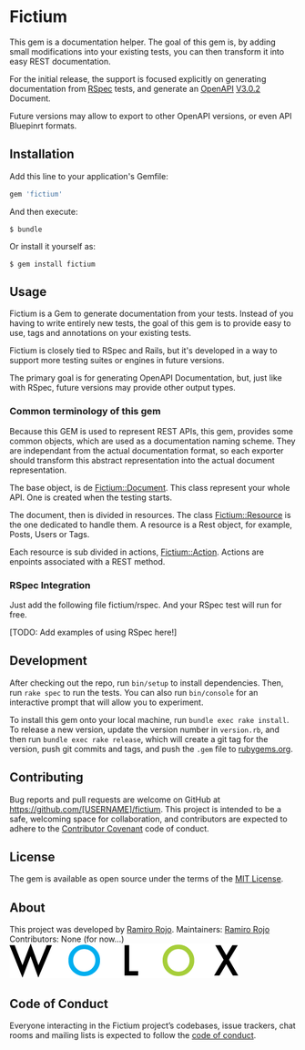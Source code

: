 # Fictium

This gem is a documentation helper. The goal of this gem is, by adding small modifications into your existing tests,
you can then transform it into easy REST documentation.

For the initial release, the support is focused explicitly on generating documentation from [RSpec](https://rspec.info/) tests, and generate an [OpenAPI](https://github.com/OAI/OpenAPI-Specification) [V3.0.2](https://github.com/OAI/OpenAPI-Specification/blob/master/versions/3.0.2.md) Document.

Future versions may allow to export to other OpenAPI versions, or even API Bluepinrt formats.

## Installation

Add this line to your application's Gemfile:

```ruby
gem 'fictium'
```

And then execute:

    $ bundle

Or install it yourself as:

    $ gem install fictium

## Usage

Fictium is a Gem to generate documentation from your tests.
Instead of you having to write entirely new tests, the goal of this gem is to provide easy to use,
tags and annotations on your existing tests.

Fictium is closely tied to RSpec and Rails, but it's developed in a way to support more testing suites or engines in future versions.

The primary goal is for generating OpenAPI Documentation, but, just like with RSpec, future versions may provide other output types.

### Common terminology of this gem

Because this GEM is used to represent REST APIs, this gem, provides some common objects, which are used as a documentation naming scheme. They are independant from the actual documentation format, so each exporter should transform this abstract representation into the actual document representation.

The base object, is de [Fictium::Document](./lib/fictoum/poros/fictium/document). This class represent your whole API.
One is created when the testing starts.

The document, then is divided in resources. The class [Fictium::Resource](./lib/fictoum/poros/fictium/resource) is the one dedicated to handle them. A resource is a Rest object, for example, Posts, Users or Tags.

Each resource is sub divided in actions, [Fictium::Action](./lib/fictoum/poros/fictium/action). Actions are enpoints associated with a REST method.

### RSpec Integration

Just add the following file fictium/rspec. And your RSpec test will run for free.

[TODO: Add examples of using RSpec here!]

## Development

After checking out the repo, run `bin/setup` to install dependencies. Then, run `rake spec` to run the tests. You can also run `bin/console` for an interactive prompt that will allow you to experiment.

To install this gem onto your local machine, run `bundle exec rake install`. To release a new version, update the version number in `version.rb`, and then run `bundle exec rake release`, which will create a git tag for the version, push git commits and tags, and push the `.gem` file to [rubygems.org](https://rubygems.org).

## Contributing

Bug reports and pull requests are welcome on GitHub at https://github.com/[USERNAME]/fictium. This project is intended to be a safe, welcoming space for collaboration, and contributors are expected to adhere to the [Contributor Covenant](http://contributor-covenant.org) code of conduct.

## License

The gem is available as open source under the terms of the [MIT License](https://opensource.org/licenses/MIT).


## About

This project was developed by [Ramiro Rojo](https://github.com/holywyvern).
Maintainers: [Ramiro Rojo](https://github.com/holywyvern)
Contributors: None (for now...)
![Wolox](https://raw.githubusercontent.com/Wolox/press-kit/master/logos/logo_banner.png)


## Code of Conduct

Everyone interacting in the Fictium project’s codebases, issue trackers, chat rooms and mailing lists is expected to follow the [code of conduct](https://github.com/[USERNAME]/fictium/blob/master/CODE_OF_CONDUCT.md).
